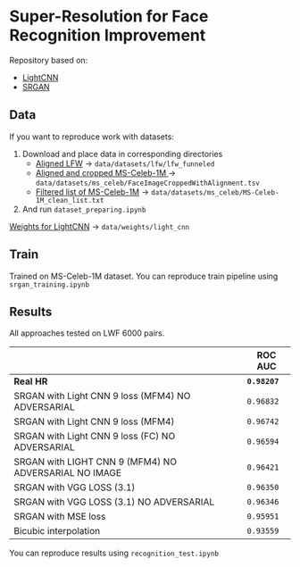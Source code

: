 # Super-Resolution for Face Recognition Improvement


Repository based on:
* [LightCNN](https://github.com/AlfredXiangWu/LightCNN)
* [SRGAN](https://github.com/aitorzip/PyTorch-SRGAN)


## Data

If you want to reproduce work with datasets:
1) Download and place data in corresponding directories
    * [Aligned LFW](http://vis-www.cs.umass.edu/lfw/lfw-funneled.tgz) -> `data/datasets/lfw/lfw_funneled`
    * [Aligned and cropped MS-Celeb-1M ](https://msceleb.blob.core.windows.net/msceleb-v1/FaceImageCroppedWithAlignment.tsv) -> `data/datasets/ms_celeb/FaceImageCroppedWithAlignment.tsv`
    * [Filtered list of MS-Celeb-1M](https://pan.baidu.com/s/1gfxB0iB) -> `data/datasets/ms_celeb/MS-Celeb-1M_clean_list.txt`
2) And run `dataset_preparing.ipynb`

[Weights for LightCNN](https://drive.google.com/file/d/0ByNaVHFekDPRWk5XUFRvTTRIVmc/view) -> `data/weights/light_cnn`

## Train

Trained on MS-Celeb-1M dataset. You can reproduce train pipeline using `srgan_training.ipynb`


## Results

All approaches tested on LWF 6000 pairs.

||ROC AUC|
|---|---|
|**Real HR**|**`0.98207`**|
|SRGAN with Light CNN 9 loss (MFM4) NO ADVERSARIAL|`0.96832`|
|SRGAN with Light CNN 9 loss (MFM4)|`0.96742`|
|SRGAN with Light CNN 9 loss (FC) NO ADVERSARIAL|`0.96594`|
|SRGAN with LIGHT CNN 9 (MFM4) NO ADVERSARIAL NO IMAGE|`0.96421`|
|SRGAN with VGG LOSS (3.1)|`0.96350`|
|SRGAN with VGG LOSS (3.1) NO ADVERSARIAL|`0.96346`|
|SRGAN with MSE loss|`0.95951`|
|Bicubic interpolation|`0.93559`|

You can reproduce results using `recognition_test.ipynb`
